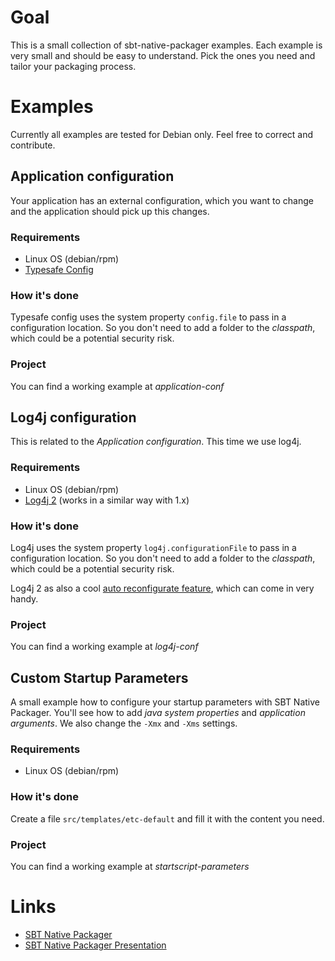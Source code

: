 # Goal

This is a small collection of sbt-native-packager examples. Each example
is very small and should be easy to understand. Pick the ones you need
and tailor your packaging process.

# Examples

Currently all examples are tested for Debian only. Feel free to correct
and contribute.

## Application configuration

Your application has an external configuration, which you want to change
and the application should pick up this changes.

### Requirements

* Linux OS (debian/rpm)
* [Typesafe Config](https://github.com/typesafehub/config)

### How it's done

Typesafe config uses the system property `config.file` to pass
in a configuration location. So you don't need to add a folder to the
_classpath_, which could be a potential security risk.

### Project

You can find a working example at *application-conf*

## Log4j configuration

This is related to the _Application configuration_. This time we
use log4j.

### Requirements

* Linux OS (debian/rpm)
* [Log4j 2](http://logging.apache.org/log4j/2.x/) (works in a similar way with 1.x)

### How it's done

Log4j uses the system property `log4j.configurationFile` to pass
in a configuration location. So you don't need to add a folder to the
_classpath_, which could be a potential security risk.

Log4j 2 as also a cool [auto reconfigurate feature](http://logging.apache.org/log4j/2.x/manual/configuration.html#AutomaticReconfiguration),
which can come in very handy.

### Project

You can find a working example at *log4j-conf*

## Custom Startup Parameters

A small example how to configure your startup parameters with SBT Native Packager.
You'll see how to add _java system properties_ and _application arguments_. We
also change the `-Xmx` and `-Xms` settings.

### Requirements

* Linux OS (debian/rpm)

### How it's done

Create a file `src/templates/etc-default` and fill it with the content you need.

### Project

You can find a working example at *startscript-parameters*

# Links

* [SBT Native Packager](https://github.com/sbt/sbt-native-packager)
* [SBT Native Packager Presentation](http://slid.es/muuki88/sbt-native-packager)

